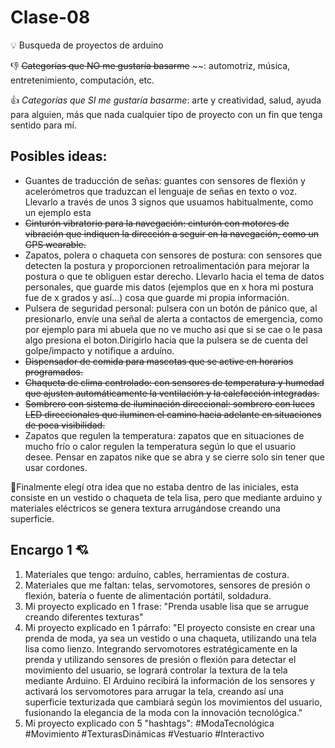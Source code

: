 # Clase-08
:bulb: Busqueda de proyectos de arduino

:-1: ~~Categorías que NO me gustaría basarme~~ ~~: automotriz, música, entretenimiento, computación, etc.

:+1: *Categorías que SI me gustaría basarme*: arte y creatividad, salud, ayuda para alguien, más que nada cualquier tipo de proyecto con un fin que tenga sentido para mí.

## Posibles ideas: 
+ Guantes de traducción de señas: guantes con sensores de flexión y acelerómetros que traduzcan el lenguaje de señas en texto o voz. Llevarlo a través de unos 3 signos que usuamos habitualmente, como un ejemplo esta 
+  ~~Cinturón vibratorio para la navegación: cinturón con motores de vibración que indiquen la dirección a seguir en la navegación, como un GPS wearable.~~
+ Zapatos, polera o chaqueta con sensores de postura: con sensores que detecten la postura y proporcionen retroalimentación para mejorar la postura o que te obliguen  estar derecho. Llevarlo hacia el tema de datos personales, que guarde mis datos (ejemplos que en x hora mi postura fue de x grados y así...) cosa que guarde mi propia información.
+ Pulsera de seguridad personal: pulsera con un botón de pánico que, al presionarlo, envíe una señal de alerta a contactos de emergencia, como por ejemplo para mi abuela que no ve mucho asi que si se cae o le pasa algo presiona el boton.Dirigirlo hacia que la pulsera se de cuenta del golpe/impacto y notifique a arduíno.
+  ~~Dispensador de comida para mascotas que se active en horarios programados.~~
+  ~~Chaqueta de clima controlado: con sensores de temperatura y humedad que ajusten automáticamente la ventilación y la calefacción integradas.~~
+  ~~Sombrero con sistema de iluminación direccional: sombrero con luces LED direccionales que iluminen el camino hacia adelante en situaciones de poca visibilidad.~~
+ Zapatos que regulen la temperatura: zapatos que en situaciones de mucho frío o calor regulen la temperatura según lo que el usuario desee. Pensar en zapatos nike que se abra y se cierre solo sin tener que usar cordones.


:shirt:Finalmente elegí otra idea que no estaba dentro de las iniciales, esta consiste en un vestido o chaqueta de tela lisa, pero que mediante arduino y materiales eléctricos se genera textura arrugándose creando una superficie. 
## Encargo 1 :cupid:
1. Materiales que tengo: arduíno, cables, herramientas de costura.
2. Materiales que me faltan: telas, servomotores, sensores de presión o flexión, batería o fuente de alimentación portátil, soldadura.
3. Mi proyecto explicado en 1 frase: "Prenda usable lisa que se arrugue creando diferentes texturas"
4. Mi proyecto explicado en 1 párrafo: "El proyecto consiste en crear una prenda de moda, ya sea un vestido o una chaqueta, utilizando una tela lisa como lienzo. Integrando servomotores estratégicamente en la prenda y utilizando sensores de presión o flexión para detectar el movimiento del usuario, se logrará controlar la textura de la tela mediante Arduino. El Arduino recibirá la información de los sensores y activará los servomotores para arrugar la tela, creando así una superficie texturizada que cambiará según los movimientos del usuario, fusionando la elegancia de la moda con la innovación tecnológica."
5. Mi proyecto explicado con 5 "hashtags": #ModaTecnológica #Movimiento #TexturasDinámicas #Vestuario #Interactivo 

